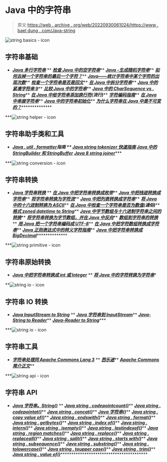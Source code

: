 # Java 中的字符串

> 原文:[https://web . archive . org/web/20220930061024/https://www . bael dung . com/Java-string](https://web.archive.org/web/20220930061024/https://www.baeldung.com/java-string)

![string basics - icon](../Images/3235dee6cc894a7fca2715d2f48c5cdd.png)

## 字符串基础

*   ***[Java 多行字符串](/web/20221127051749/https://www.baeldung.com/java-multiline-string)***
**   ***[检查 Java 中的空字符串](/web/20221127051749/https://www.baeldung.com/java-blank-empty-strings)*****   ***[Java -生成随机字符串](/web/20221127051749/https://www.baeldung.com/java-random-string)*****   ***[如何去掉一个字符串的最后一个字符？](/web/20221127051749/https://www.baeldung.com/java-remove-last-character-of-string)*****   ***[Java——统计字符串中某个字符的出现次数](/web/20221127051749/https://www.baeldung.com/java-count-chars)*****   ***[检查一个字符串是否是回文](/web/20221127051749/https://www.baeldung.com/java-palindrome)*****   ***[在 Java 中拆分字符串](/web/20221127051749/https://www.baeldung.com/java-split-string)*****   ***[Java 中的紧凑字符串 9](/web/20221127051749/https://www.baeldung.com/java-9-compact-string)*****   ***[比较 Java 中的字符串](/web/20221127051749/https://www.baeldung.com/java-compare-strings)*****   ***[Java 中的 CharSequence vs . String](/web/20221127051749/https://www.baeldung.com/java-char-sequence-string)*****   ***[在 Java 中给字符串添加换行符](/web/20221127051749/https://www.baeldung.com/java-string-newline)(流行)*****   ***[字符编码指南](/web/20221127051749/https://www.baeldung.com/java-char-encoding)*****   ***[在 Java 中串接字符串](/web/20221127051749/https://www.baeldung.com/java-strings-concatenation)*****   ***[Java 中的字符串初始化](/web/20221127051749/https://www.baeldung.com/java-string-initialization)*****   ***[为什么字符串在 Java 中是不可变的？](/web/20221127051749/https://www.baeldung.com/java-string-immutable)*****************

***![string helper - icon](../Images/6c90e807a1e7d0c49556fa5376927959.png)

## 字符串助手类和工具

*   ***[Java . util . formatter](/web/20221127051749/https://www.baeldung.com/java-string-formatter)**指南*
**   ***[Java string tokenizer 快速指南](/web/20221127051749/https://www.baeldung.com/java-stringtokenizer)*****   ***[Java 中的 StringBuilder 和 StringBuffer](/web/20221127051749/https://www.baeldung.com/java-string-builder-string-buffer)*****   ***[Java 8 string joiner](/web/20221127051749/https://www.baeldung.com/java-string-joiner)******

***![string conversion - icon](../Images/ac15928a0c9b1d5039f68faeb8333b5c.png)

## 字符串转换

*   ***[Java 字符串转换](/web/20221127051749/https://www.baeldung.com/java-string-conversions)***
**   ***[在 Java 中把字符串转换成枚举](/web/20221127051749/https://www.baeldung.com/java-string-to-enum)*****   ***[Java 中把栈迹转换成字符串](/web/20221127051749/https://www.baeldung.com/java-stacktrace-to-string)*****   ***[将字符串转换为字符流](/web/20221127051749/https://www.baeldung.com/java-string-to-stream)*****   ***[Java 中把列表转换成字符串](/web/20221127051749/https://www.baeldung.com/java-list-to-string)*****   ***[将 Java 中的十六进制转换为 ASCII](/web/20221127051749/https://www.baeldung.com/java-convert-hex-to-ascii)*****   ***[在 Java 中检查一个字符串是否为数值](/web/20221127051749/https://www.baeldung.com/java-check-string-number)(通俗)*****   ***[格式 zoned datetime to String](/web/20221127051749/https://www.baeldung.com/java-format-zoned-datetime-string)*****   ***[Java 中字节数组与十六进制字符串之间的转换](/web/20221127051749/https://www.baeldung.com/java-byte-arrays-hex-strings)*****   ***[将字符串转换为字节数组，并在 Java 中反向](/web/20221127051749/https://www.baeldung.com/java-string-to-byte-array)*****   ***[数组到字符串的转换](/web/20221127051749/https://www.baeldung.com/java-array-to-string)*****   ***[用 Java 把一个字符串编码成 UTF-8](/web/20221127051749/https://www.baeldung.com/java-string-encode-utf-8)*****   ***[在 Java 中把字符数组转换成字符串](/web/20221127051749/https://www.baeldung.com/java-char-array-to-string)*****   ***[Java 正则表达式中的转义字符指南](/web/20221127051749/https://www.baeldung.com/java-regexp-escape-char)*****   ***[Java 中把字符串转换成 BigDecimal](/web/20221127051749/https://www.baeldung.com/java-string-to-bigdecimal)*****************

***![string primitive - icon](../Images/4da656d183a055b5864c919c256024d2.png)

## 字符串原始转换

*   ***[Java 中把字符串转换成 int 或 Integer](/web/20221127051749/https://www.baeldung.com/java-convert-string-to-int-or-integer)***
**   ***[将 Java 中的字符转换为字符串](/web/20221127051749/https://www.baeldung.com/java-convert-char-to-string)****

**![string io - icon](../Images/c2fb715a4093a517bc688b80bd453793.png)

## 字符串 IO 转换

*   ***[Java InputStream to String](/web/20221127051749/https://www.baeldung.com/convert-input-stream-to-string)***
**   ***[Java 字符串到 InputStream](/web/20221127051749/https://www.baeldung.com/convert-string-to-input-stream)*****   ***[Java-String to Reader](/web/20221127051749/https://www.baeldung.com/java-convert-string-to-reader)*****   ***[Java-Reader to String](/web/20221127051749/https://www.baeldung.com/java-convert-reader-to-string)******

***![string io - icon](../Images/c2fb715a4093a517bc688b80bd453793.png)

## 字符串工具

*   ***[字符串处理同 Apache Commons Lang 3](/web/20221127051749/https://www.baeldung.com/string-processing-commons-lang)***
**   ***[芭乐迷](/web/20221127051749/https://www.baeldung.com/guava-string-charmatcher)*****   ***[Apache Commons 简介正文](/web/20221127051749/https://www.baeldung.com/java-apache-commons-text)*****

***![string api - icon](../Images/ff27a837bb55155242d7446826aec31f.png)

## 字符串 API

*   ***[Java 字符串。String()](/web/20221127051749/https://www.baeldung.com/string/constructor)***
**   ***[Java string . codepointcount()](/web/20221127051749/https://www.baeldung.com/string/code-point-count)*****   ***[Java string . codepointat()](/web/20221127051749/https://www.baeldung.com/string/code-point-at)*****   ***[Java string . concat()](/web/20221127051749/https://www.baeldung.com/string/concat)*****   ***[Java 字符串()](/web/20221127051749/https://www.baeldung.com/string/contains)*****   ***[Java string . copy value of()](/web/20221127051749/https://www.baeldung.com/string/copy-value-of)*****   ***[Java string . endswith()](/web/20221127051749/https://www.baeldung.com/string/ends-with)*****   ***[Java string . format()](/web/20221127051749/https://www.baeldung.com/string/format)*****   ***[Java string . getbytes()](/web/20221127051749/https://www.baeldung.com/string/get-bytes)*****   ***[Java string . index of()](/web/20221127051749/https://www.baeldung.com/string/index-of)*****   ***[Java string . intern()](/web/20221127051749/https://www.baeldung.com/string/intern)*****   ***[Java string . isempty()](/web/20221127051749/https://www.baeldung.com/string/is-empty)*****   ***[Java string . lastindexof()](/web/20221127051749/https://www.baeldung.com/string/last-index-of)*****   ***[Java string . region matches()](/web/20221127051749/https://www.baeldung.com/string/region-matches)*****   ***[Java string . replace()](/web/20221127051749/https://www.baeldung.com/string/replace)*****   ***[Java string . replaceall()](/web/20221127051749/https://www.baeldung.com/string/replace-all)*****   ***[Java string . split()](/web/20221127051749/https://www.baeldung.com/string/split)*****   ***[Java string . starts with()](/web/20221127051749/https://www.baeldung.com/string/starts-with)*****   ***[Java string . subsequence()](/web/20221127051749/https://www.baeldung.com/string/sub-sequence)*****   ***[Java string . substring()](/web/20221127051749/https://www.baeldung.com/string/substring)*****   ***[Java string . tolowercase()](/web/20221127051749/https://www.baeldung.com/string/to-lower-case)*****   ***[Java string . toupper case()](/web/20221127051749/https://www.baeldung.com/string/to-upper-case)*****   ***[Java string . trim()](/web/20221127051749/https://www.baeldung.com/string/trim)*****   ***[Java string . value of()](/web/20221127051749/https://www.baeldung.com/string/value-of)*******************************************